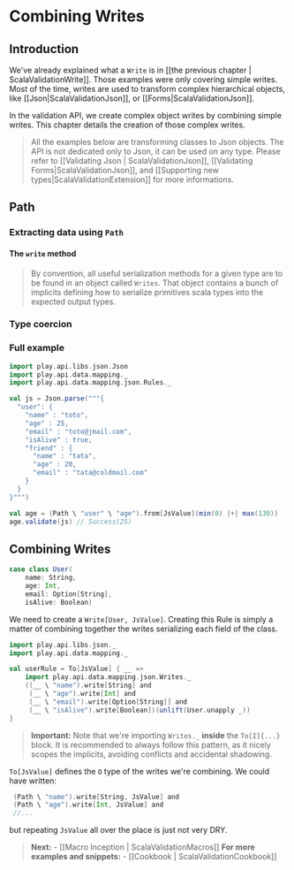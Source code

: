 # Combining Writes

## Introduction

We've already explained what a `Write` is in [[the previous chapter | ScalaValidationWrite]]. Those examples were only covering simple writes. Most of the time, writes are used to transform complex hierarchical objects, like [[Json|ScalaValidationJson]], or [[Forms|ScalaValidationJson]].

In the validation API, we create complex object writes by combining simple writes. This chapter details the creation of those complex writes.

> All the examples below are transforming classes to Json objects. The API is not dedicated only to Json, it can be used on any type. Please refer to [[Validating Json | ScalaValidationJson]], [[Validating Forms|ScalaValidationJson]], and [[Supporting new types|ScalaValidationExtension]] for more informations.

## Path

### Extracting data using `Path`

#### The `write` method

> By convention, all useful serialization methods for a given type are to be found in an object called `Writes`. That object contains a bunch of implicits defining how to serialize primitives scala types into the expected output types.

### Type coercion

### Full example

```scala
import play.api.libs.json.Json
import play.api.data.mapping._
import play.api.data.mapping.json.Rules._

val js = Json.parse("""{
  "user": {
    "name" : "toto",
    "age" : 25,
    "email" : "toto@jmail.com",
    "isAlive" : true,
    "friend" : {
  	  "name" : "tata",
  	  "age" : 20,
  	  "email" : "tata@coldmail.com"
    }
  }
}""")

val age = (Path \ "user" \ "age").from[JsValue](min(0) |+| max(130))
age.validate(js) // Success(25)
```

## Combining Writes

```scala
case class User(
	name: String,
	age: Int,
	email: Option[String],
	isAlive: Boolean)
```

We need to create a `Write[User, JsValue]`. Creating this Rule is simply a matter of combining together the writes serializing each field of the class.

```scala
import play.api.libs.json._
import play.api.data.mapping._

val userRule = To[JsValue] { __ =>
	import play.api.data.mapping.json.Writes._
	((__ \ "name").write[String] and
	 (__ \ "age").write[Int] and
	 (__ \ "email").write[Option[String]] and
	 (__ \ "isAlive").write[Boolean])(unlift(User.unapply _))
}
```

> **Important:** Note that we're importing `Writes._` **inside** the `To[I]{...}` block.
It is recommended to always follow this pattern, as it nicely scopes the implicits, avoiding conflicts and accidental shadowing.

`To[JsValue]` defines the `O` type of the writes we're combining. We could have written:

```scala
 (Path \ "name").write[String, JsValue] and
 (Path \ "age").write[Int, JsValue] and
 //...
```

but repeating `JsValue` all over the place is just not very DRY.

> **Next:** - [[Macro Inception | ScalaValidationMacros]]
> **For more examples and snippets:** - [[Cookbook | ScalaValidationCookbook]]